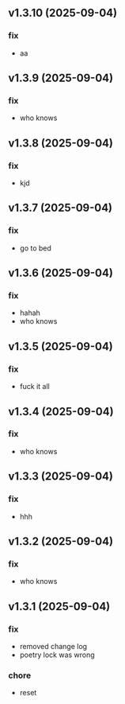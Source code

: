 ## v1.3.10 (2025-09-04)

### fix

- aa

## v1.3.9 (2025-09-04)

### fix

- who knows

## v1.3.8 (2025-09-04)

### fix

- kjd

## v1.3.7 (2025-09-04)

### fix

- go to bed

## v1.3.6 (2025-09-04)

### fix

- hahah
- who knows

## v1.3.5 (2025-09-04)

### fix

- fuck it all

## v1.3.4 (2025-09-04)

### fix

- who knows

## v1.3.3 (2025-09-04)

### fix

- hhh

## v1.3.2 (2025-09-04)

### fix

- who knows

## v1.3.1 (2025-09-04)

### fix

- removed change log
- poetry lock was wrong

### chore

- reset
